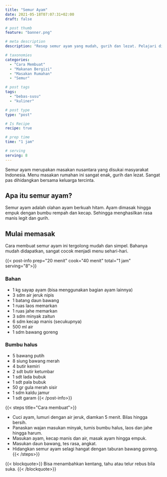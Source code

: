 ```yaml
---
title: "Semur Ayam"
date: 2021-05-18T07:07:31+02:00
draft: false

# post thumb
feature: "banner.png"

# meta description
description: "Resep semur ayam yang mudah, gurih dan lezat. Pelajari disini cara membuat semur ayam yang bikin lidah ketagihan."

# taxonomies
categories:
  - "Cara Membuat"
  - "Makanan Bergizi"
  - "Masakan Rumahan"
  - "Semur"

# post tags
tags:
  - "bebas-susu"
  - "kuliner"

# post type
type: "post"

# Is Recipe
recipe: true

# prep time
time: "1 jam"

# serving
serving: 8
---
```

Semur ayam merupakan masakan nusantara yang disukai masyarakat Indonesia. Menu masakan rumahan ini sangat enak, gurih dan lezat. Sangat pas dihidangkan bersama keluarga tercinta.

## Apa itu semur ayam?

Semur ayam adalah olahan ayam berkuah hitam. Ayam dimasak hingga empuk dengan bumbu rempah dan kecap. Sehingga menghasilkan rasa manis legit dan gurih.

## Mulai memasak

Cara membuat semur ayam ini tergolong mudah dan simpel. Bahanya mudah didapatkan, sangat cocok menjadi menu sehari-hari.

{{< post-info prep="20 menit" cook="40 menit" total="1 jam" serving="8">}}

### Bahan

-   1 kg sayap ayam (bisa menggunakan bagian ayam lainnya)
-   3 sdm air jeruk nipis
-   1 batang daun bawang
-   1 ruas laos memarkan
-   1 ruas jahe memarkan
-   3 sdm minyak zaitun
-   6 sdm kecap manis (secukupnya)
-   500 ml air
-   1 sdm bawang goreng

### Bumbu halus

-   5 bawang putih
-   8 siung bawang merah
-   4 butir kemiri
-   2 sdt butir ketumbar
-   1 sdt lada bubuk
-   1 sdt pala bubuk
-   50 gr gula merah sisir
-   1 sdm kaldu jamur
-   1 sdt garam
{{< /post-info>}}

{{< steps title="Cara membuat">}}
-   Cuci ayam, lumuri dengan air jeruk, diamkan 5 menit. Bilas hingga bersih.
-   Panaskan wajan masukan minyak, tumis bumbu halus, laos dan jahe hingga harum.
-   Masukan ayam, kecap manis dan air, masak ayam hingga empuk.
-   Masukan daun bawang, tes rasa, angkat.
-   Hidangkan semur ayam selagi hangat dengan taburan bawang goreng.
{{< /steps>}}

{{< blockquote>}}
Bisa menambahkan kentang, tahu atau telur rebus bila suka.
{{< /blockquote>}}
